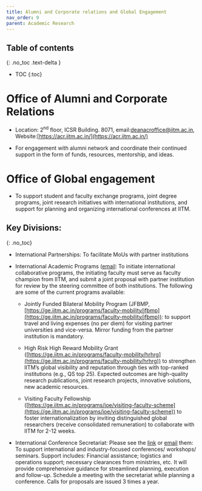 ```yaml
---
title: Alumni and Corporate relations and Global Engagement
nav_order: 9
parent: Academic Research
---
```


## Table of contents
{: .no_toc .text-delta } 
* TOC
{:toc}

# Office of Alumni and Corporate Relations

* Location: 2<sup>nd</sup> floor, ICSR Building. 8071, email:[deanacroffice@iitm.ac.in](mailto:deanacroffice@iitm.ac.in), Website:[https://acr.iitm.ac.in/](https://acr.iitm.ac.in/)

* For engagement with alumni network and coordinate their continued support in the form of funds, resources, mentorship, and ideas.  
   
# Office of Global engagement
* To support student and faculty exchange programs, joint degree programs, joint research initiatives with international institutions, and support for planning and organizing international conferences at IITM.

## Key Divisions:
{: .no_toc}
* International Partnerships: To facilitate MoUs with partner institutions

* International Academic Programs ([email](mailto:global.relations@ge.iitm.ac.in): To initiate international collaborative programs, the initiating faculty must serve as faculty champion from IITM, and submit a joint proposal with partner institution for review by the steering committee of both institutions. The following are some of the current programs available:

  * Jointly Funded Bilateral Mobility Program (JFBMP, [https://ge.iitm.ac.in/programs/faculty-mobility/jfbmp](https://ge.iitm.ac.in/programs/faculty-mobility/jfbmp)):  to support travel and living expenses (no per diem) for visiting partner universities and vice-versa. Mirror funding from the partner institution is mandatory.

  * High Risk High Reward Mobility Grant ([https://ge.iitm.ac.in/programs/faculty-mobility/hrhrg](https://ge.iitm.ac.in/programs/faculty-mobility/hrhrg)) to strengthen IITM’s global visibility and reputation through ties with top-ranked institutions (e.g., QS top 25). Expected outcomes are high-quality research publications, joint research projects, innovative solutions, new academic resources.

  * Visiting Faculty Fellowship ([https://ge.iitm.ac.in/programs/ioe/visiting-faculty-scheme](https://ge.iitm.ac.in/programs/ioe/visiting-faculty-scheme)) to foster internationalization by inviting distinguished global researchers (receive consolidated remuneration) to collaborate with IITM for 2-12 weeks.

* International Conference Secretariat: Please see the [link](https://ge.iitm.ac.in/international-conference-secretariat) or [email](mailto:conferences@ge.iitm.ac.in) them: 
To support international and industry-focused conferences/ workshops/ seminars. Support includes: Financial assistance; logistics and operations support; necessary clearances from ministries, etc. It will provide comprehensive guidance for streamlined planning, execution and follow-up. Schedule a meeting with the secretariat while planning a conference. Calls for proposals are issued 3 times a year.

